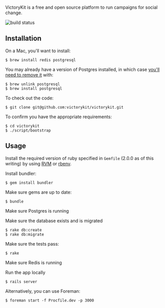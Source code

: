 VictoryKit is a free and open source platform to run campaigns for social change.

![build status](https://semaphoreapp.com/api/v1/projects/bfa043263901870e821c1a460cfb2438a2bdf4c6/4199/badge.png)


## Installation

On a Mac, you'll want to install:

    $ brew install redis postgresql

You may already have a version of Postgres installed, in which case [you'll need to remove it](https://gist.github.com/2471603) with:

    $ brew unlink postgresql
    $ brew install postgresql

To check out the code:

    $ git clone git@github.com:victorykit/victorykit.git

To confirm you have the appropriate requirements:

    $ cd victorykit
    $ ./script/bootstrap

## Usage

Install the required version of ruby specified in `Gemfile` (2.0.0 as of this writing)
by using [RVM](https://rvm.io/rvm/install) or [rbenv](https://github.com/sstephenson/rbenv).

Install bundler:

    $ gem install bundler

Make sure gems are up to date:

    $ bundle

Make sure Postgres is running

Make sure the database exists and is migrated

    $ rake db:create
    $ rake db:migrate
    
Make sure the tests pass:

    $ rake

Make sure Redis is running

Run the app locally

    $ rails server

Alternatively, you can use Foreman:

    $ foreman start -f Procfile.dev -p 3000

